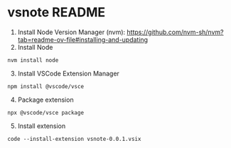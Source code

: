 # vsnote README

1. Install Node Version Manager (nvm): https://github.com/nvm-sh/nvm?tab=readme-ov-file#installing-and-updating
2. Install Node 

```
nvm install node
```

3. Install VSCode Extension Manager

```
npm install @vscode/vsce
```

4. Package extension

```
npx @vscode/vsce package
```

5. Install extension

```
code --install-extension vsnote-0.0.1.vsix
```
